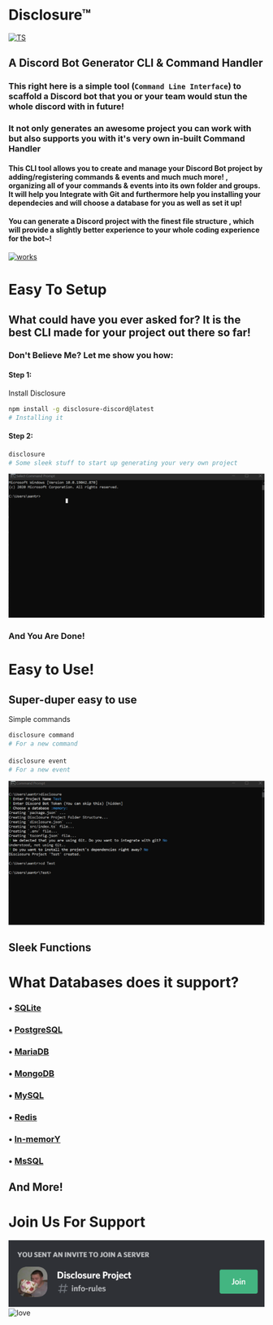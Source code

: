 # Disclosure™
[![TS](https://forthebadge.com/images/badges/made-with-typescript.svg)]()
## A Discord Bot Generator CLI & Command Handler
### This right here is a simple tool (`` Command Line Interface ``) to scaffold a Discord bot that you or your team would stun the whole discord with in future! 
### It not only generates an awesome project you can work with but also supports you with it's very own in-built Command Handler

#### This CLI tool allows you to create and manage your Discord Bot project by adding/registering commands & events and **much much more!** , organizing all of your commands & events into its own folder and groups. It will help you Integrate with Git and furthermore help you installing your dependecies and will choose a database for you as well as set it up!

#### You can generate a Discord project with the finest file structure , which will provide a slightly better experience to your whole coding experience for the bot~!
[![works](https://forthebadge.com/images/badges/it-works-why.svg)]() <br>

# Easy To Setup

## What could have you ever asked for? It is the best CLI made for your project out there so far!
### Don't Believe Me? Let me show you how:

#### Step 1: 
Install Disclosure 
```sh <br> 
npm install -g disclosure-discord@latest
# Installing it
``` 
#### Step 2:
```sh <br>
disclosure
# Some sleek stuff to start up generating your very own project
```
![done](https://github.com/ZeroDiscord/disclosure/blob/main/test.gif)
### And You Are Done!

# Easy to Use!
## Super-duper easy to use 
Simple commands 
```sh <br> 
disclosure command 
# For a new command

disclosure event
# For a new event
```
![func](https://github.com/ZeroDiscord/disclosure/blob/main/test2.gif)
## Sleek Functions

# What Databases does it support?

### • [SQLite](https://www.sqlite.org/index.html)
### • [PostgreSQL](https://www.postgresql.org/)
### • [MariaDB](https://mariadb.org/)
### • [MongoDB](https://www.mongodb.com/)
### • [MySQL](https://www.mysql.com/)
### • [Redis](https://redis.io/)
### • [In-memorY](https://en.wikipedia.org/wiki/In-memory_database)
### • [MsSQL](https://en.wikipedia.org/wiki/Microsoft_SQL_Server)
## And More!
# Join Us For Support 
[![Join](https://github.com/ZeroDiscord/disclosure/blob/main/Capture.PNG)](https://discord.gg/HG8s98Uk) <br>
![love](https://forthebadge.com/images/badges/built-with-love.svg)
